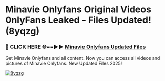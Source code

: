 # Minavie Onlyfans Original Videos 0nlyFans Leaked - Files Updated! (8yqzg)

<h3>🔴 CLICK HERE 🌐==►► <a href="https://tinyurl.com/ms9xzufz" rel="nofollow">Minavie Onlyfans Updated Files</a></h3>

Get Minavie Onlyfans and all content. Now you can access all videos and pictures of Minavie Onlyfans. New Updated Files 2025!

[![8yqzg](https://i.imgur.com/ppqm5kG.gif)](https://tinyurl.com/ms9xzufz)
